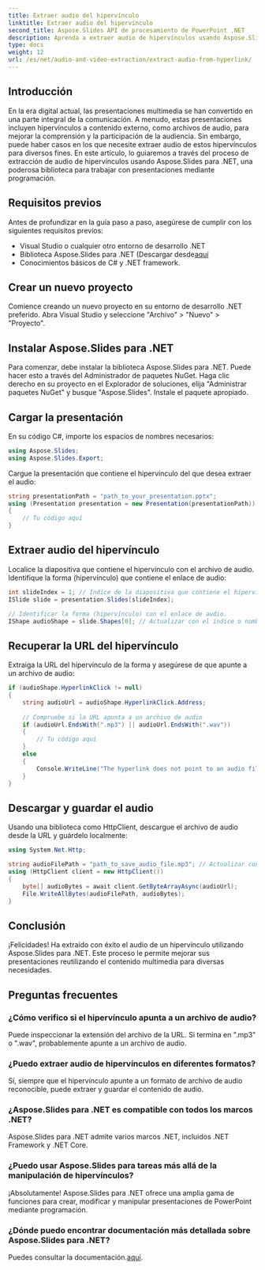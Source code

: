 ```yaml
---
title: Extraer audio del hipervínculo
linktitle: Extraer audio del hipervínculo
second_title: Aspose.Slides API de procesamiento de PowerPoint .NET
description: Aprenda a extraer audio de hipervínculos usando Aspose.Slides para .NET. Guía paso a paso con código y preguntas frecuentes.
type: docs
weight: 12
url: /es/net/audio-and-video-extraction/extract-audio-from-hyperlink/
---
```


## Introducción

En la era digital actual, las presentaciones multimedia se han convertido en una parte integral de la comunicación. A menudo, estas presentaciones incluyen hipervínculos a contenido externo, como archivos de audio, para mejorar la comprensión y la participación de la audiencia. Sin embargo, puede haber casos en los que necesite extraer audio de estos hipervínculos para diversos fines. En este artículo, lo guiaremos a través del proceso de extracción de audio de hipervínculos usando Aspose.Slides para .NET, una poderosa biblioteca para trabajar con presentaciones mediante programación.

## Requisitos previos

Antes de profundizar en la guía paso a paso, asegúrese de cumplir con los siguientes requisitos previos:

- Visual Studio o cualquier otro entorno de desarrollo .NET
-  Biblioteca Aspose.Slides para .NET (Descargar desde[aquí](https://releases.aspose.com/slides/net)
- Conocimientos básicos de C# y .NET framework.

## Crear un nuevo proyecto

Comience creando un nuevo proyecto en su entorno de desarrollo .NET preferido. Abra Visual Studio y seleccione "Archivo" > "Nuevo" > "Proyecto".

## Instalar Aspose.Slides para .NET

Para comenzar, debe instalar la biblioteca Aspose.Slides para .NET. Puede hacer esto a través del Administrador de paquetes NuGet. Haga clic derecho en su proyecto en el Explorador de soluciones, elija "Administrar paquetes NuGet" y busque "Aspose.Slides". Instale el paquete apropiado.

## Cargar la presentación

En su código C#, importe los espacios de nombres necesarios:

```csharp
using Aspose.Slides;
using Aspose.Slides.Export;
```

Cargue la presentación que contiene el hipervínculo del que desea extraer el audio:

```csharp
string presentationPath = "path_to_your_presentation.pptx";
using (Presentation presentation = new Presentation(presentationPath))
{
    // Tu código aquí
}
```

## Extraer audio del hipervínculo

Localice la diapositiva que contiene el hipervínculo con el archivo de audio. Identifique la forma (hipervínculo) que contiene el enlace de audio:

```csharp
int slideIndex = 1; // Índice de la diapositiva que contiene el hipervínculo
ISlide slide = presentation.Slides[slideIndex];

// Identificar la forma (hipervínculo) con el enlace de audio.
IShape audioShape = slide.Shapes[0]; // Actualizar con el índice o nombre real
```

## Recuperar la URL del hipervínculo

Extraiga la URL del hipervínculo de la forma y asegúrese de que apunte a un archivo de audio:

```csharp
if (audioShape.HyperlinkClick != null)
{
    string audioUrl = audioShape.HyperlinkClick.Address;
    
    // Compruebe si la URL apunta a un archivo de audio
    if (audioUrl.EndsWith(".mp3") || audioUrl.EndsWith(".wav"))
    {
        // Tu código aquí
    }
    else
    {
        Console.WriteLine("The hyperlink does not point to an audio file.");
    }
}
```

## Descargar y guardar el audio

Usando una biblioteca como HttpClient, descargue el archivo de audio desde la URL y guárdelo localmente:

```csharp
using System.Net.Http;

string audioFilePath = "path_to_save_audio_file.mp3"; // Actualizar con la ruta del archivo deseada
using (HttpClient client = new HttpClient())
{
    byte[] audioBytes = await client.GetByteArrayAsync(audioUrl);
    File.WriteAllBytes(audioFilePath, audioBytes);
}
```

## Conclusión

¡Felicidades! Ha extraído con éxito el audio de un hipervínculo utilizando Aspose.Slides para .NET. Este proceso le permite mejorar sus presentaciones reutilizando el contenido multimedia para diversas necesidades.

## Preguntas frecuentes

### ¿Cómo verifico si el hipervínculo apunta a un archivo de audio?

Puede inspeccionar la extensión del archivo de la URL. Si termina en ".mp3" o ".wav", probablemente apunte a un archivo de audio.

### ¿Puedo extraer audio de hipervínculos en diferentes formatos?

Sí, siempre que el hipervínculo apunte a un formato de archivo de audio reconocible, puede extraer y guardar el contenido de audio.

### ¿Aspose.Slides para .NET es compatible con todos los marcos .NET?

Aspose.Slides para .NET admite varios marcos .NET, incluidos .NET Framework y .NET Core.

### ¿Puedo usar Aspose.Slides para tareas más allá de la manipulación de hipervínculos?

¡Absolutamente! Aspose.Slides para .NET ofrece una amplia gama de funciones para crear, modificar y manipular presentaciones de PowerPoint mediante programación.

### ¿Dónde puedo encontrar documentación más detallada sobre Aspose.Slides para .NET?

 Puedes consultar la documentación.[aquí](https://reference.aspose.com/slides/net).